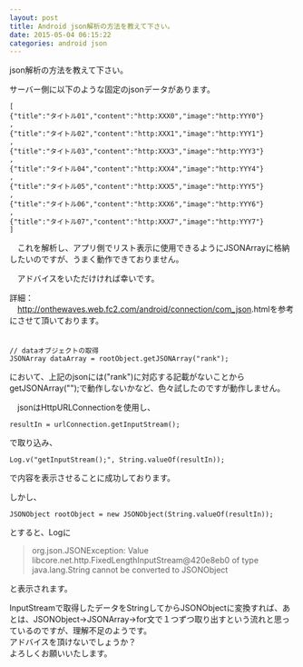 ```yaml
---
layout: post
title: Android json解析の方法を教えて下さい。
date: 2015-05-04 06:15:22
categories: android json
---
```

<p>json解析の方法を教えて下さい。</p>

<p>サーバー側に以下のような固定のjsonデータがあります。</p>

```
[
{"title":"タイトル01","content":"http:XXX0","image":"http:YYY0"}
,
{"title":"タイトル02","content":"http:XXX1","image":"http:YYY1"}
,
{"title":"タイトル03","content":"http:XXX3","image":"http:YYY3"}
,
{"title":"タイトル04","content":"http:XXX4","image":"http:YYY4"}
,
{"title":"タイトル05","content":"http:XXX5","image":"http:YYY5"}
,
{"title":"タイトル06","content":"http:XXX6","image":"http:YYY6"}
,
{"title":"タイトル07","content":"http:XXX7","image":"http:YYY7"}
]
```

<p>　これを解析し、アプリ側でリスト表示に使用できるようにJSONArrayに格納したいのですが、うまく動作できておりません。</p>

<p>　アドバイスをいただけければ幸いです。</p>

<p>詳細：<br>
　<a href="http://onthewaves.web.fc2.com/android/connection/com_json" rel="nofollow">http://onthewaves.web.fc2.com/android/connection/com_json</a>.htmlを参考にさせて頂いております。<br>
　</p>

```
// dataオブジェクトの取得
JSONArray dataArray = rootObject.getJSONArray("rank");
```

<p>において、上記のjsonには("rank")に対応する記載がないことからgetJSONArray("");で動作しないかなど、色々試したのですが動作しません。</p>

<p>　jsonはHttpURLConnectionを使用し、</p>

```
resultIn = urlConnection.getInputStream();
```

<p>で取り込み、</p>

```
Log.v("getInputStream();", String.valueOf(resultIn));
```

<p>で内容を表示させることに成功しております。</p>

<p>しかし、</p>

```
JSONObject rootObject = new JSONObject(String.valueOf(resultIn));
```

<p>とすると、Logに</p>

<blockquote>
  <p>org.json.JSONException: Value libcore.net.http.FixedLengthInputStream@420e8eb0 of type java.lang.String cannot be converted to JSONObject</p>
</blockquote>

<p>と表示されます。</p>

<p>InputStreamで取得したデータをStringしてからJSONObjectに変換すれば、あとは、JSONObject→JSONArray→for文で１つずつ取り出すという流れと思っているのですが、理解不足のようです。<br>
アドバイスを頂けないでしょうか？<br>
よろしくお願いいたします。</p>
